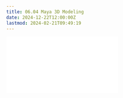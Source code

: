 ```yaml
---
title: 06.04 Maya 3D Modeling
date: 2024-12-22T12:00:00Z
lastmod: 2024-02-21T09:49:19
---
```


![Link to included file content](../../../../3d-modeling/maya/maya-3d-modeling.md)

